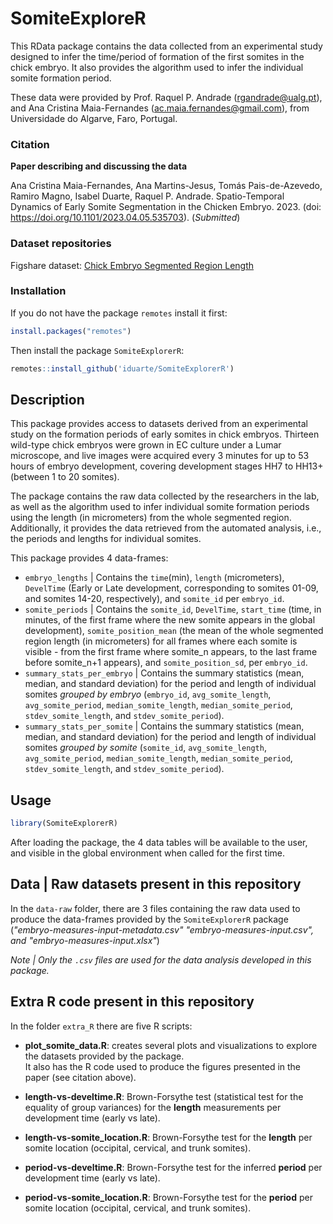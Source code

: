 # SomiteExploreR

This RData package contains the data collected from an experimental study designed to infer the time/period of formation of the first somites in the chick embryo. It also provides the algorithm used to infer the individual somite formation period.

These data were provided by Prof. Raquel P. Andrade (rgandrade@ualg.pt), and
Ana Cristina Maia-Fernandes (ac.maia.fernandes@gmail.com), 
from Universidade do Algarve, Faro, Portugal.


### Citation

**Paper describing and discussing the data**

Ana Cristina Maia-Fernandes, Ana Martins-Jesus, Tomás Pais-de-Azevedo, Ramiro Magno, Isabel Duarte, Raquel P. Andrade. Spatio-Temporal Dynamics of Early Somite Segmentation in the Chicken Embryo. 2023. (doi: https://doi.org/10.1101/2023.04.05.535703).
(*Submitted*)   


### Dataset repositories
Figshare dataset: [Chick Embryo Segmented Region Length](https://doi.org/10.6084/m9.figshare.22341070.v3)


### Installation

If you do not have the package `remotes` install it first:

```R
install.packages("remotes")
```

Then install the package `SomiteExplorerR`:

```R
remotes::install_github('iduarte/SomiteExplorerR')
```


## Description

This package provides access to datasets derived from an experimental study on the formation periods of early somites in chick embryos. Thirteen wild-type chick embryos were grown in EC culture under a Lumar microscope, and live images were acquired every 3 minutes for up to 53 hours of embryo development, covering development stages HH7 to HH13+ (between 1 to 20 somites).

The package contains the raw data collected by the researchers in the lab, as well as the algorithm used to infer individual somite formation periods using the length (in micrometers) from the whole segmented region. Additionally, it provides the data retrieved from the automated analysis, i.e., the periods and lengths for individual somites. 

This package provides 4 data-frames:

- `embryo_lengths` | Contains the `time`(min), `length` (micrometers), `DevelTime` (Early or Late development, corresponding to somites 01-09, and somites 14-20, respectively), and `somite_id` per `embryo_id`.     
- `somite_periods` | Contains the `somite_id`, `DevelTime`, `start_time` (time, in minutes, of the first frame where the new somite appears in the global development), `somite_position_mean` (the mean of the whole segmented region length (in micrometers) for all frames where each somite is visible - from the first frame where somite_n appears, to the last frame before somite_n+1 appears), and `somite_position_sd`, per `embryo_id`.     
- `summary_stats_per_embryo` | Contains the summary statistics (mean, median, and standard deviation) for the period and length of individual somites *grouped by embryo* (`embryo_id`, `avg_somite_length`, `avg_somite_period`, `median_somite_length`, `median_somite_period`, `stdev_somite_length`, and `stdev_somite_period`).     
- `summary_stats_per_somite` | Contains the summary statistics (mean, median, and standard deviation) for the period and length of individual somites *grouped by somite* (`somite_id`, `avg_somite_length`, `avg_somite_period`, `median_somite_length`, `median_somite_period`, `stdev_somite_length`, and `stdev_somite_period`).       


## Usage

```R
library(SomiteExplorerR)
```

After loading the package, the 4 data tables will be available to the user, and visible in the global environment when called for the first time.


## Data | Raw datasets present in this repository

In the `data-raw` folder, there are 3 files containing the raw data used to produce the data-frames provided by the `SomiteExplorerR` package (*"embryo-measures-input-metadata.csv" "embryo-measures-input.csv", and "embryo-measures-input.xlsx"*)

*Note | Only the `.csv` files are used for the data analysis developed in this package.* 


## Extra R code present in this repository

In the folder `extra_R` there are five R scripts:

  - **plot_somite_data.R**: creates several plots and visualizations to explore the datasets provided by the package.    
It also has the R code used to produce the figures presented in the paper (see citation above).

  - **length-vs-develtime.R**: Brown-Forsythe test (statistical test for the equality of group variances) for the **length** measurements per development time (early vs late).
  - **length-vs-somite_location.R**: Brown-Forsythe test for the **length** per somite location (occipital, cervical, and trunk somites).
  
  - **period-vs-develtime.R**: Brown-Forsythe test for the inferred **period** per development time (early vs late).
  - **period-vs-somite_location.R**: Brown-Forsythe test for the **period** per somite location (occipital, cervical, and trunk somites).



